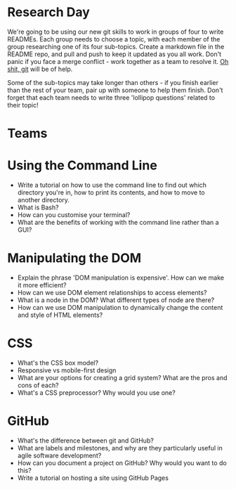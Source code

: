 # Research Day

We're going to be using our new git skills to work in groups of four to write READMEs. Each group needs to choose a topic, with each member of the group researching one of its four sub-topics. Create a markdown file in the README repo, and pull and push to keep it updated as you all work. Don't panic if you face a merge conflict - work together as a team to resolve it. [Oh shit, git](http://ohshitgit.com/) will be of help.

Some of the sub-topics may take longer than others - if you finish earlier than the rest of your team, pair up with someone to help them finish. Don't forget that each team needs to write three 'lollipop questions' related to their topic!

# Teams

# Using the Command Line
- Write a tutorial on how to use the command line to find out which directory you're in, how to print its contents, and how to move to another directory.
- What is Bash?
- How can you customise your terminal?
- What are the benefits of working with the command line rather than a GUI?

# Manipulating the DOM
- Explain the phrase 'DOM manipulation is expensive'. How can we make it more efficient?
- How can we use DOM element relationships to access elements?
- What is a node in the DOM? What different types of node are there?
- How can we use DOM manipulation to dynamically change the content and style of HTML elements?

# CSS
- What's the CSS box model?
- Responsive vs mobile-first design
- What are your options for creating a grid system? What are the pros and cons of each?
- What's a CSS preprocessor? Why would you use one?

# GitHub
- What's the difference between git and GitHub?
- What are labels and milestones, and why are they particularly useful in agile software development?
- How can you document a project on GitHub? Why would you want to do this?
- Write a tutorial on hosting a site using GitHub Pages